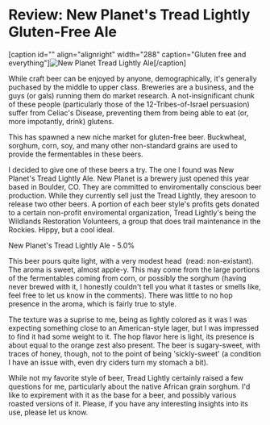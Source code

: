 Review: New Planet's Tread Lightly Gluten-Free Ale
==================================================

\[caption id="" align="alignright" width="288" caption="Gluten free and everything"\]![New Planet Tread Lightly Ale](http://sphotos.ak.fbcdn.net/hphotos-ak-snc4/hs1360.snc4/163287_489068943336_542848336_5774017_8281206_n.jpg "New Planet Tread Lightly Ale")\[/caption\]

While craft beer can be enjoyed by anyone, demographically, it's generally puchased by the middle to upper class. Breweries are a business, and the guys (or gals) running them do market research. A not-insignificant chunk of these people (particularly those of the 12-Tribes-of-Israel persuasion) suffer from Celiac's Disease, preventing them from being able to eat (or, more impotantly, drink) glutens.

This has spawned a new niche market for gluten-free beer. Buckwheat, sorghum, corn, soy, and many other non-standard grains are used to provide the fermentables in these beers.

I decided to give one of these beers a try. The one I found was New Planet's Tread Lightly Ale. New Planet is a brewery just opened this year based in Boulder, CO. They are committed to enviromentally conscious beer production. While they currently sell just the Tread Lightly, they aresoon to release two other beers. A portion of each beer style's profits gets donated to a certain non-profit enviromental organization, Tread Lightly's being the Wildlands Restoration Volunteers, a group that does trail maintenance in the Rockies. Hippy, but a cool ideal.

New Planet's Tread Lightly Ale - 5.0%

This beer pours quite light, with a very modest head  (read: non-existant). The aroma is sweet, almost apple-y. This may come from the large portions of the fermentables coming from corn, or possibly the sorghum (having never brewed with it, I honestly couldn't tell you what it tastes or smells like, feel free to let us know in the comments). There was little to no hop presence in the aroma, which is fairly true to style.

The texture was a suprise to me, being as lightly colored as it was I was expecting something close to an American-style lager, but I was impressed to find it had some weight to it. The hop flavor here is light, its presence is about equal to the orange zest also present. The beer is sugary-sweet, with traces of honey, though, not to the point of being 'sickly-sweet' (a condition I have an issue with, even dry ciders turn my stomach a bit).

While not my favorite style of beer, Tread Lightly certainly raised a few questions for me, particularly about the native African grain sorghum. I'd like to expirement with it as the base for a beer, and possibly various roasted versions of it. Please, if you have any interesting insights into its use, please let us know.